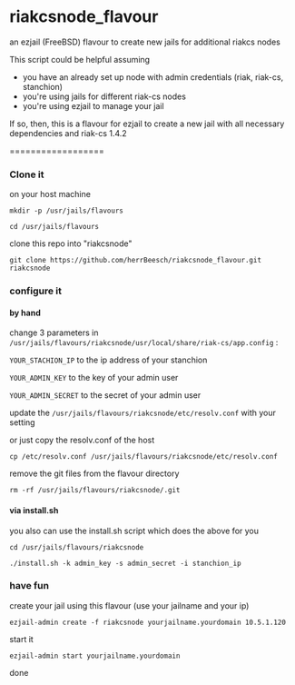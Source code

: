 riakcsnode_flavour
==================

an ezjail (FreeBSD) flavour to create new jails for additional riakcs nodes

This script could be helpful assuming

- you have an already set up node with admin credentials (riak, riak-cs, stanchion)
- you're using jails for different riak-cs nodes
- you're using ezjail to manage your jail

If so, then, this is a flavour for ezjail to create a new jail with all necessary dependencies and riak-cs 1.4.2

==================

### Clone it

on your host machine 

`mkdir -p /usr/jails/flavours`

`cd /usr/jails/flavours`

clone this repo into "riakcsnode"

`git clone https://github.com/herrBeesch/riakcsnode_flavour.git riakcsnode`

### configure it

#### by hand

change 3 parameters in `/usr/jails/flavours/riakcsnode/usr/local/share/riak-cs/app.config` :

`YOUR_STACHION_IP` to the ip address of your stanchion

`YOUR_ADMIN_KEY` to the key of your admin user

`YOUR_ADMIN_SECRET` to the secret of your admin user

update the `/usr/jails/flavours/riakcsnode/etc/resolv.conf` with your setting

or just copy the resolv.conf of the host

`cp /etc/resolv.conf /usr/jails/flavours/riakcsnode/etc/resolv.conf`

remove the git files from the flavour directory

`rm -rf /usr/jails/flavours/riakcsnode/.git`

#### via install.sh

you also can use the install.sh script which does the above for you

`cd /usr/jails/flavours/riakcsnode`

`./install.sh -k admin_key -s admin_secret -i stanchion_ip` 

### have fun

create your jail using this flavour (use your jailname and your ip)

`ezjail-admin create -f riakcsnode yourjailname.yourdomain 10.5.1.120`

start it 

`ezjail-admin start yourjailname.yourdomain`

done




